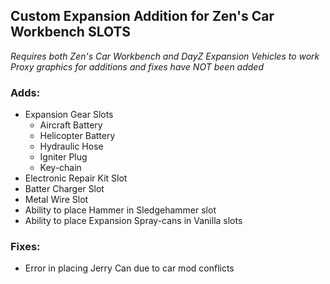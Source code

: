 ## Custom Expansion Addition for Zen's Car Workbench SLOTS
*Requires both Zen's Car Workbench and DayZ Expansion Vehicles to work*  
*Proxy graphics for additions and fixes have NOT been added*
### Adds:
* Expansion Gear Slots
  * Aircraft Battery
  * Helicopter Battery
  * Hydraulic Hose
  * Igniter Plug
  * Key-chain
* Electronic Repair Kit Slot
* Batter Charger Slot
* Metal Wire Slot
* Ability to place Hammer in Sledgehammer slot
* Ability to place Expansion Spray-cans in Vanilla slots
### Fixes:
* Error in placing Jerry Can due to car mod conflicts
